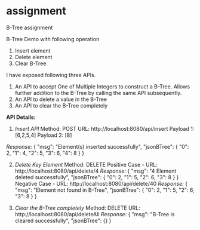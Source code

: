# assignment
B-Tree assignment

B-Tree Demo with following operation
1. Insert element
2. Delete element
3. Clear B-Tree


I have exposed following three APIs.
1. An API to accept One of Multiple Integers to construct a B-Tree. Allows further addition to the B-Tree by calling the same API subsequently.
2. An API to delete a value in the B-Tree
3. An API to clear the B-Tree completely

**API Details:**
1. _Insert API_
Method: POST
URL: http://localhost:8080/api/insert
Payload 1: [6,2,5,4]
Payload 2: [8]

_Response:_
{
    "msg": "Element(s) inserted successfully",
    "jsonBTree": {
        "0": 2,
        "1": 4,
        "2": 5,
        "3": 6,
        "4": 8
    }
}

2. _Delete Key Element_
Method: DELETE
Positive Case - URL: http://localhost:8080/api/delete/4
_Response:_
{
    "msg": "4 Element deleted successfully",
    "jsonBTree": {
        "0": 2,
        "1": 5,
        "2": 6,
        "3": 8
    }
}
Negative Case - URL: http://localhost:8080/api/delete/40
_Response:_
{
    "msg": "Element not found in B-Tree",
    "jsonBTree": {
        "0": 2,
        "1": 5,
        "2": 6,
        "3": 8
    }
}


3. _Clear the B-Tree completely_ 
Method: DELETE
URL: http://localhost:8080/api/deleteAll
_Response:_
{
    "msg": "B-Tree is cleared successfully",
    "jsonBTree": {}
}
